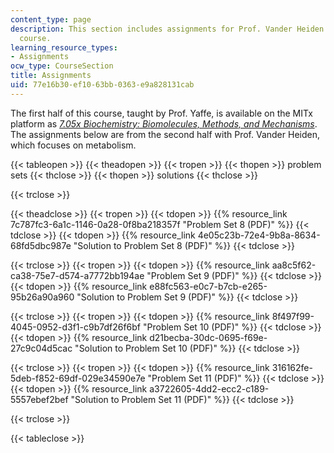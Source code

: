 ```yaml
---
content_type: page
description: This section includes assignments for Prof. Vander Heiden's part of the
  course.
learning_resource_types:
- Assignments
ocw_type: CourseSection
title: Assignments
uid: 77e16b30-ef10-63bb-0363-e9a828131cab
---
```


The first half of this course, taught by Prof. Yaffe, is available on the MITx platform as _[7.05x Biochemistry: Biomolecules, Methods, and Mechanisms](https://www.edx.org/course/biochemistry-biomolecules-methods-and-mechanisms?utm_source=mitopenlearning-mit-open-learning&utm_medium=affiliate_partner)_. The assignments below are from the second half with Prof. Vander Heiden, which focuses on metabolism.

{{< tableopen >}}
{{< theadopen >}}
{{< tropen >}}
{{< thopen >}}
problem sets
{{< thclose >}}
{{< thopen >}}
solutions
{{< thclose >}}

{{< trclose >}}

{{< theadclose >}}
{{< tropen >}}
{{< tdopen >}}
{{% resource_link 7c787fc3-6a1c-1146-0a28-0f8ba218357f "Problem Set 8 (PDF)" %}}
{{< tdclose >}}
{{< tdopen >}}
{{% resource_link 4e05c23b-72e4-9b8a-8634-68fd5dbc987e "Solution to Problem Set 8 (PDF)" %}}
{{< tdclose >}}

{{< trclose >}}
{{< tropen >}}
{{< tdopen >}}
{{% resource_link aa8c5f62-ca38-75e7-d574-a7772bb194ae "Problem Set 9 (PDF)" %}}
{{< tdclose >}}
{{< tdopen >}}
{{% resource_link e88fc563-e0c7-b7cb-e265-95b26a90a960 "Solution to Problem Set 9 (PDF)" %}}
{{< tdclose >}}

{{< trclose >}}
{{< tropen >}}
{{< tdopen >}}
{{% resource_link 8f497f99-4045-0952-d3f1-c9b7df26f6bf "Problem Set 10 (PDF)" %}}
{{< tdclose >}}
{{< tdopen >}}
{{% resource_link d21becba-30dc-0695-f69e-27c9c04d5cac "Solution to Problem Set 10 (PDF)" %}}
{{< tdclose >}}

{{< trclose >}}
{{< tropen >}}
{{< tdopen >}}
{{% resource_link 316162fe-5deb-f852-69df-029e34590e7e "Problem Set 11 (PDF)" %}}
{{< tdclose >}}
{{< tdopen >}}
{{% resource_link a3722605-4dd2-ecc2-c189-5557ebef2bef "Solution to Problem Set 11 (PDF)" %}}
{{< tdclose >}}

{{< trclose >}}

{{< tableclose >}}